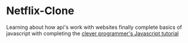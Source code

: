 # Netflix-Clone
Learning about how api's work with websites finally complete basics of javascript with completing the <a href="https://youtu.be/lI1ae4REbFM">clever programmer's Javascript tutorial </a>
